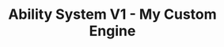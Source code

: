 ---
title: Ability System V1 - My Custom Engine
layout: project
project-image: /assets/images/AbilitySystemV1Thumbnail.png
project-gif: /assets/images/AbilitySystemV1Showcase.gif
description: "Part 1: A system that allows the creation and management of abilities with configurable predefined behavior via dynamic ImGui menus. <br> Part 2: Custom engine development."
project-type: Personal/Student Project
engine-tool: Custom Engine
year: 2023-2024
team-size: Solo
team-breakdown: Solo
duration: 8 + 8 weeks
responsibility-subtitles: true
key-responsibilities-1: >
    <h5 class="has-text-grey"> System </h5>
    <li>Ability Gameplay Code</li>
    <li>Ability Visualization</li>
    <li>Research</li>
    <li>Intuitive Interface Design</li>
key-responsibilities-2: >
    <h5 class="has-text-grey"> Engine </h5>
    <li>ECS / EnTT Library</li>
    <li>Particle System</li>
    <li>GLTF file loading</li>
    <li>Resource Management</li>
    <li>Serialization</li>
tags:
---
